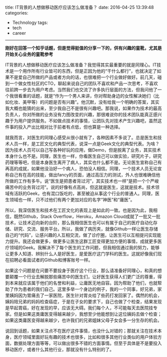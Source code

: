 title: IT背景的人想做移动医疗应该怎么做准备？
date: 2016-04-25 13:39:48
categories:
- Technology
tags:
- tech
- career
---

**刚好在回答一个知乎话题，但是觉得挺值的分享一下的，供有兴趣的童靴，尤其是开始关心业务的童靴参考**

IT背景的人想做移动医疗应该怎么做准备？我觉得其实最重要的就是同理心。IT技术是一个用作所有行业皆可的东西，但是正因为他的“干什么都行”，也就决定了如果不是爱自己所做的产品或者方向的话，也很难把一个行业做好做好。前几天，碰到一个做女性社区的CTO，聊起来说自己的团队不喜欢和产品一次思考，不喜欢往前跨一步去为用户考虑。当然我们也交流了许多执行层面的方法，但我问他了一个我很看重的话题，就是“作为一个男人来讲，你对帮助身边的女性解决她们（比如化妆、美甲等）的问题是否有兴趣”。他沉默，没有给我一个明确的答案，其实我大概也能猜的出来，至少我自己不是很有兴趣吧。那我说，如果作为技术的最高负责人，你对所做的业务没有力图改变的兴趣，那很难说你的技术团队能真正感兴趣于为用户提供服务。不如做点技术的事情，让团队先对技术产生兴趣吧，虽然这件事的投入产出比相对比于前者有点低，但也算是一种选择。

就我而言，对医生的同理心感受从很小就有了，各种因素不多说了。总是医生和技术人员一样，是工匠文化的典型代表，说深一点是Geek文化的典型代表。为啥？因为技术人员可以自己写各种好玩的应用，做Demo，但是脱离了业务，其实技术本身什么也不是。同理，医生也一样，你看医生自己可以做实验，研究片子，研究药理等等吧，但是本身医生离开了病人，其实也什么都不是。无论医生宣称自己有再高的成就，如果他没治好一个病人，恐怕没人相信。同理，一个技术人员无论宣称自己有在高的技能，做出fancy的页面，通过高压力的测试，外人也很难确信他所做的工作有多牛。说“医生是把患者背过河”，其实技术也一样“是把一个个严峻痛苦中的业务背过河”。说的好像有点高尚，但这就是医生，这就是技术。技术领域有活跃的Geek，也有混口饭吃的，甚至被迫从事这个行业的普通人。同理，医生领域也一样，只不过他们有两个更加对应的名字“神医”和“庸医”。

所以，我深信医生和技术在工匠文化的表现上是如此的一致。也是因为此，我相信，既然Github，Stack Overflow，Heroku，Amazon Cloud成就了一批又一批技术，让技术迈向新的台阶，那么我相信医生也可以有属于自己的医疗自动化存储、研究、交流、服务平台。所以，我做了病历夹，就像Github一样让医生存储自己的“代码”，让感兴趣的人互相交流，做了诊疗圈，让医生可以互相提问实现能力提升。我还会做更多，做更多让医生这群工匠变得更加方便的事情，成就更多医疗领域的Geek。我解决不了每个医生的工作问题，但我相信通过我的努力，能够让更多人知道、辨别什么人是好医生，是爱医疗这门学科的医生。这就好像我们现在招聘必看面试者的Github和博客账号一样。

如果这个问题是在问要不要投身于医疗这个行业，那么请准备好同理心，和真的想要颠覆一个行业去解脱那些痛苦中的医生们，让好医生获得人们更广泛的尊重，得到本来就应该属于他们的名誉和利益，让庸医无地自容。因为帮助了他们，也就帮助了作为患者的我们自己。这里多举一个身边的例子，我的一个同事，好兄弟，家里姨妈因为胃痛去了一家医院，医生针对胃炎给了些药打发回家了。偶然的机会，姨妈陪兄弟的妈妈检查癌症，于是在子女的要求下，自己也做了个检查，结果发现是早起胃癌，好在发现的早，应该无大碍。我们每个人，不可能每天去医院挂专家。但是如果这类庸医变得越来越少，我想至少他能想到让这位姨妈去做个检查；如果这类庸医变得越来越少，也许我们的兄弟姐妹父母子女会多一分生存的机会。

说回到话题，如果关注点不在医疗这件事情，也没什么对错的；那就关注在技术本身，医疗领域里面好玩有趣的技术也很多，比如和很多其他行业类似的用户体验方面，数据处理方面等等，可以做出很多不错的方面事情。但至于具体是不是要投入移动医疗，或者什么其他行业，那就没有什么特别的了。

